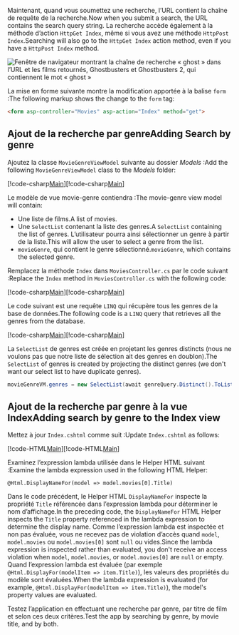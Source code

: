 <!--
[!code-html[Main](../../tutorials/first-mvc-app/start-mvc/sample/MvcMovie/Views/Shared/_Layout.cshtml?highlight=7,31)]


[!code-csharp[Main](../../tutorials/first-mvc-app/start-mvc/sample/MvcMovie/Controllers/MoviesController.cs?name=snippet_1stSearch)]

[!code-csharp[Main](../../tutorials/first-mvc-app/start-mvc/sample/MvcMovie/Controllers/MoviesController.cs?name=snippet_SearchNull)]

![Index view](../../tutorials/first-mvc-app/search/_static/ghost.png)


[!code-csharp[Main](../../tutorials/first-mvc-app/start-mvc/sample/MvcMovie/Startup.cs?highlight=5&name=snippet_1)]

--> 

<span data-ttu-id="834bf-101">Maintenant, quand vous soumettez une recherche, l’URL contient la chaîne de requête de la recherche.</span><span class="sxs-lookup"><span data-stu-id="834bf-101">Now when you submit a search, the URL contains the search query string.</span></span> <span data-ttu-id="834bf-102">La recherche accède également à la méthode d’action `HttpGet Index`, même si vous avez une méthode `HttpPost Index`.</span><span class="sxs-lookup"><span data-stu-id="834bf-102">Searching will also go to the `HttpGet Index` action method, even if you have a `HttpPost Index` method.</span></span>

![Fenêtre de navigateur montrant la chaîne de recherche « ghost » dans l’URL et les films retournés, Ghostbusters et Ghostbusters 2, qui contiennent le mot « ghost »](../../tutorials/first-mvc-app/search/_static/search_get.png)

<span data-ttu-id="834bf-104">La mise en forme suivante montre la modification apportée à la balise `form` :</span><span class="sxs-lookup"><span data-stu-id="834bf-104">The following markup shows the change to the `form` tag:</span></span>

```html
<form asp-controller="Movies" asp-action="Index" method="get">
   ```

## <a name="adding-search-by-genre"></a><span data-ttu-id="834bf-105">Ajout de la recherche par genre</span><span class="sxs-lookup"><span data-stu-id="834bf-105">Adding Search by genre</span></span>

<span data-ttu-id="834bf-106">Ajoutez la classe `MovieGenreViewModel` suivante au dossier *Models* :</span><span class="sxs-lookup"><span data-stu-id="834bf-106">Add the following `MovieGenreViewModel` class to the *Models* folder:</span></span>

<span data-ttu-id="834bf-107">[!code-csharp[Main](../../tutorials/first-mvc-app/start-mvc/sample/MvcMovie/Models/MovieGenreViewModel.cs)]</span><span class="sxs-lookup"><span data-stu-id="834bf-107">[!code-csharp[Main](../../tutorials/first-mvc-app/start-mvc/sample/MvcMovie/Models/MovieGenreViewModel.cs)]</span></span>

<span data-ttu-id="834bf-108">Le modèle de vue movie-genre contiendra :</span><span class="sxs-lookup"><span data-stu-id="834bf-108">The movie-genre view model will contain:</span></span>

   * <span data-ttu-id="834bf-109">Une liste de films.</span><span class="sxs-lookup"><span data-stu-id="834bf-109">A list of movies.</span></span>
   * <span data-ttu-id="834bf-110">Une `SelectList` contenant la liste des genres.</span><span class="sxs-lookup"><span data-stu-id="834bf-110">A `SelectList` containing the list of genres.</span></span> <span data-ttu-id="834bf-111">L’utilisateur pourra ainsi sélectionner un genre à partir de la liste.</span><span class="sxs-lookup"><span data-stu-id="834bf-111">This will allow the user to select a genre from the list.</span></span>
   * <span data-ttu-id="834bf-112">`movieGenre`, qui contient le genre sélectionné.</span><span class="sxs-lookup"><span data-stu-id="834bf-112">`movieGenre`, which contains the selected genre.</span></span>

<span data-ttu-id="834bf-113">Remplacez la méthode `Index` dans `MoviesController.cs` par le code suivant :</span><span class="sxs-lookup"><span data-stu-id="834bf-113">Replace the `Index` method in `MoviesController.cs` with the following code:</span></span>

<span data-ttu-id="834bf-114">[!code-csharp[Main](../../tutorials/first-mvc-app/start-mvc/sample/MvcMovie/Controllers/MoviesController.cs?name=snippet_SearchGenre)]</span><span class="sxs-lookup"><span data-stu-id="834bf-114">[!code-csharp[Main](../../tutorials/first-mvc-app/start-mvc/sample/MvcMovie/Controllers/MoviesController.cs?name=snippet_SearchGenre)]</span></span>

<span data-ttu-id="834bf-115">Le code suivant est une requête `LINQ` qui récupère tous les genres de la base de données.</span><span class="sxs-lookup"><span data-stu-id="834bf-115">The following code is a `LINQ` query that retrieves all the genres from the database.</span></span>

<span data-ttu-id="834bf-116">[!code-csharp[Main](../../tutorials/first-mvc-app/start-mvc/sample/MvcMovie/Controllers/MoviesController.cs?name=snippet_LINQ)]</span><span class="sxs-lookup"><span data-stu-id="834bf-116">[!code-csharp[Main](../../tutorials/first-mvc-app/start-mvc/sample/MvcMovie/Controllers/MoviesController.cs?name=snippet_LINQ)]</span></span>

<span data-ttu-id="834bf-117">La `SelectList` de genres est créée en projetant les genres distincts (nous ne voulons pas que notre liste de sélection ait des genres en doublon).</span><span class="sxs-lookup"><span data-stu-id="834bf-117">The `SelectList` of genres is created by projecting the distinct genres (we don't want our select list to have duplicate genres).</span></span>

```csharp
movieGenreVM.genres = new SelectList(await genreQuery.Distinct().ToListAsync())
   ```

## <a name="adding-search-by-genre-to-the-index-view"></a><span data-ttu-id="834bf-118">Ajout de la recherche par genre à la vue Index</span><span class="sxs-lookup"><span data-stu-id="834bf-118">Adding search by genre to the Index view</span></span>

<span data-ttu-id="834bf-119">Mettez à jour `Index.cshtml` comme suit :</span><span class="sxs-lookup"><span data-stu-id="834bf-119">Update `Index.cshtml` as follows:</span></span>

<span data-ttu-id="834bf-120">[!code-HTML[Main](../../tutorials/first-mvc-app/start-mvc/sample/MvcMovie/Views/Movies/IndexFormGenreNoRating.cshtml?highlight=1,15,16,17,28,31,34,37,43)]</span><span class="sxs-lookup"><span data-stu-id="834bf-120">[!code-HTML[Main](../../tutorials/first-mvc-app/start-mvc/sample/MvcMovie/Views/Movies/IndexFormGenreNoRating.cshtml?highlight=1,15,16,17,28,31,34,37,43)]</span></span>

<span data-ttu-id="834bf-121">Examinez l’expression lambda utilisée dans le Helper HTML suivant :</span><span class="sxs-lookup"><span data-stu-id="834bf-121">Examine the lambda expression used in the following HTML Helper:</span></span>

`@Html.DisplayNameFor(model => model.movies[0].Title)`
 
<span data-ttu-id="834bf-122">Dans le code précédent, le Helper HTML `DisplayNameFor` inspecte la propriété `Title` référencée dans l’expression lambda pour déterminer le nom d’affichage.</span><span class="sxs-lookup"><span data-stu-id="834bf-122">In the preceding code, the `DisplayNameFor` HTML Helper inspects the `Title` property referenced in the lambda expression to determine the display name.</span></span> <span data-ttu-id="834bf-123">Comme l’expression lambda est inspectée et non pas évaluée, vous ne recevez pas de violation d’accès quand `model`, `model.movies` ou `model.movies[0]` sont `null` ou vides.</span><span class="sxs-lookup"><span data-stu-id="834bf-123">Since the lambda expression is inspected rather than evaluated, you don't receive an access violation when `model`, `model.movies`, or `model.movies[0]` are `null` or empty.</span></span> <span data-ttu-id="834bf-124">Quand l’expression lambda est évaluée (par exemple `@Html.DisplayFor(modelItem => item.Title)`), les valeurs des propriétés du modèle sont évaluées.</span><span class="sxs-lookup"><span data-stu-id="834bf-124">When the lambda expression is evaluated (for example, `@Html.DisplayFor(modelItem => item.Title)`), the model's property values are evaluated.</span></span>

<span data-ttu-id="834bf-125">Testez l’application en effectuant une recherche par genre, par titre de film et selon ces deux critères.</span><span class="sxs-lookup"><span data-stu-id="834bf-125">Test the app by searching by genre, by movie title, and by both.</span></span>
